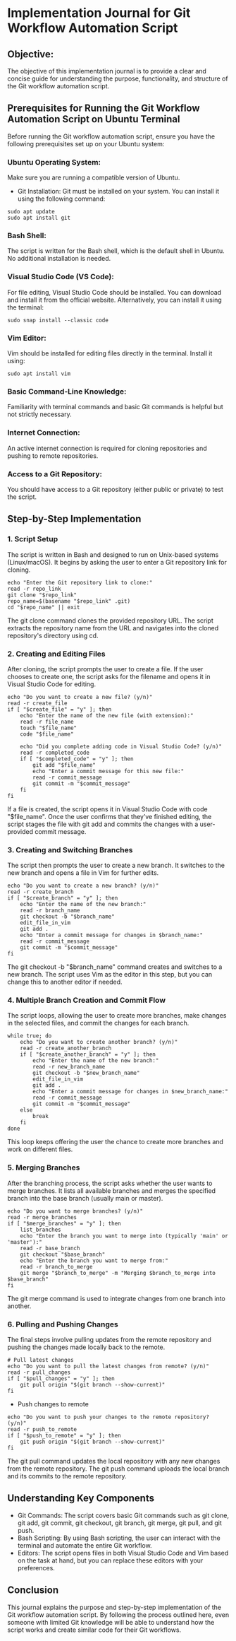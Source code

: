 # Implementation Journal for Git Workflow Automation Script


## Objective:
The objective of this implementation journal is to provide a clear and concise guide for understanding the purpose, functionality, and structure of the Git workflow automation script.
## Prerequisites for Running the Git Workflow Automation Script on Ubuntu Terminal
Before running the Git workflow automation script, ensure you have the following prerequisites set up on your Ubuntu system:

### Ubuntu Operating System:

Make sure you are running a compatible version of Ubuntu.

- Git Installation:
Git must be installed on your system. You can install it using the following command:
```
sudo apt update
sudo apt install git
```
### Bash Shell:

The script is written for the Bash shell, which is the default shell in Ubuntu. No additional installation is needed.
### Visual Studio Code (VS Code):

For file editing, Visual Studio Code should be installed. You can download and install it from the official website.
Alternatively, you can install it using the terminal:
```
sudo snap install --classic code
```
### Vim Editor:

Vim should be installed for editing files directly in the terminal. Install it using:
```
sudo apt install vim
```
### Basic Command-Line Knowledge:

Familiarity with terminal commands and basic Git commands is helpful but not strictly necessary.
### Internet Connection:

An active internet connection is required for cloning repositories and pushing to remote repositories.
### Access to a Git Repository:

You should have access to a Git repository (either public or private) to test the script.
## Step-by-Step Implementation
### 1. Script Setup
The script is written in Bash and designed to run on Unix-based systems (Linux/macOS). It begins by asking the user to enter a Git repository link for cloning.

```
echo "Enter the Git repository link to clone:"
read -r repo_link
git clone "$repo_link"
repo_name=$(basename "$repo_link" .git)
cd "$repo_name" || exit
```
The git clone command clones the provided repository URL.
The script extracts the repository name from the URL and navigates into the cloned repository's directory using cd.
### 2. Creating and Editing Files
After cloning, the script prompts the user to create a file. If the user chooses to create one, the script asks for the filename and opens it in Visual Studio Code for editing.

```
echo "Do you want to create a new file? (y/n)"
read -r create_file
if [ "$create_file" = "y" ]; then
    echo "Enter the name of the new file (with extension):"
    read -r file_name
    touch "$file_name"
    code "$file_name"
    
    echo "Did you complete adding code in Visual Studio Code? (y/n)"
    read -r completed_code
    if [ "$completed_code" = "y" ]; then
        git add "$file_name"
        echo "Enter a commit message for this new file:"
        read -r commit_message
        git commit -m "$commit_message"
    fi
fi
```
If a file is created, the script opens it in Visual Studio Code with code "$file_name".
Once the user confirms that they’ve finished editing, the script stages the file with git add and commits the changes with a user-provided commit message.
### 3. Creating and Switching Branches
The script then prompts the user to create a new branch. It switches to the new branch and opens a file in Vim for further edits.
```
echo "Do you want to create a new branch? (y/n)"
read -r create_branch
if [ "$create_branch" = "y" ]; then
    echo "Enter the name of the new branch:"
    read -r branch_name
    git checkout -b "$branch_name"
    edit_file_in_vim
    git add .
    echo "Enter a commit message for changes in $branch_name:"
    read -r commit_message
    git commit -m "$commit_message"
fi
```
The git checkout -b "$branch_name" command creates and switches to a new branch.
The script uses Vim as the editor in this step, but you can change this to another editor if needed.
### 4. Multiple Branch Creation and Commit Flow
The script loops, allowing the user to create more branches, make changes in the selected files, and commit the changes for each branch.
```
while true; do
    echo "Do you want to create another branch? (y/n)"
    read -r create_another_branch
    if [ "$create_another_branch" = "y" ]; then
        echo "Enter the name of the new branch:"
        read -r new_branch_name
        git checkout -b "$new_branch_name"
        edit_file_in_vim
        git add .
        echo "Enter a commit message for changes in $new_branch_name:"
        read -r commit_message
        git commit -m "$commit_message"
    else
        break
    fi
done
```
This loop keeps offering the user the chance to create more branches and work on different files.
### 5. Merging Branches
After the branching process, the script asks whether the user wants to merge branches. It lists all available branches and merges the specified branch into the base branch (usually main or master).

```
echo "Do you want to merge branches? (y/n)"
read -r merge_branches
if [ "$merge_branches" = "y" ]; then
    list_branches
    echo "Enter the branch you want to merge into (typically 'main' or 'master'):"
    read -r base_branch
    git checkout "$base_branch"
    echo "Enter the branch you want to merge from:"
    read -r branch_to_merge
    git merge "$branch_to_merge" -m "Merging $branch_to_merge into $base_branch"
fi
```
The git merge command is used to integrate changes from one branch into another.
### 6. Pulling and Pushing Changes
The final steps involve pulling updates from the remote repository and pushing the changes made locally back to the remote.

```
# Pull latest changes
echo "Do you want to pull the latest changes from remote? (y/n)"
read -r pull_changes
if [ "$pull_changes" = "y" ]; then
    git pull origin "$(git branch --show-current)"
fi
```
- Push changes to remote
```
echo "Do you want to push your changes to the remote repository? (y/n)"
read -r push_to_remote
if [ "$push_to_remote" = "y" ]; then
    git push origin "$(git branch --show-current)"
fi
```
The git pull command updates the local repository with any new changes from the remote repository.
The git push command uploads the local branch and its commits to the remote repository.

## Understanding Key Components
- Git Commands:
 The script covers basic Git commands such as git clone, git add, git commit, git checkout, git branch, git merge, git pull, and git push.
- Bash Scripting:
   By using Bash scripting, the user can interact with the terminal and automate the entire Git workflow.
- Editors:
  The script opens files in both Visual Studio Code and Vim based on the task at hand, but you can replace these editors with your preferences.

## Conclusion
This journal explains the purpose and step-by-step implementation of the Git workflow automation script. By following the process outlined here, even someone with limited Git knowledge will be able to understand how the script works and create similar code for their Git workflows.


